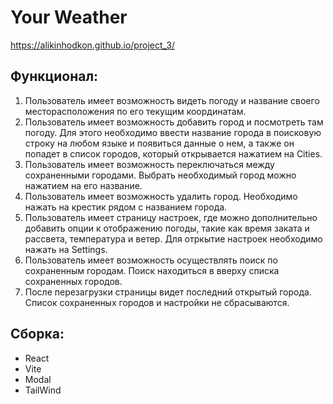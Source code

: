 # Your Weather

https://alikinhodkon.github.io/project_3/

## Функционал:

1. Пользователь имеет возможность видеть погоду и название своего месторасположения по его текущим координатам.
2. Пользователь имеет возможность добавить город и посмотреть там погоду. Для этого необходимо ввести название города в поисковую строку на любом языке и появиться данные о нем, а также он попадет в список городов, который открывается нажатием на Cities.
3. Пользователь имеет возможность переключаться между сохраненными городами. Выбрать необходимый город можно нажатием на его название.
4. Пользователь имеет возможность удалить город. Необходимо нажать на крестик рядом с названием города.
5. Пользователь имеет страницу настроек, где можно дополнительно добавить опции к отображению погоды, такие как время заката и рассвета, температура и ветер. Для отркытие настроек необходимо нажать на Settings.
6. Пользователь имеет возможность осуществлять поиск по сохраненным городам. Поиск находиться в вверху списка сохраненных городов.
7. После перезагрузки страницы видет последний открытый города. Список сохраненных городов и настройки не сбрасываются.

## Сборка:
- React
- Vite
- Modal
- TailWind
